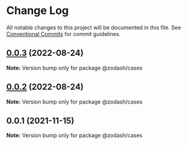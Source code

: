 # Change Log

All notable changes to this project will be documented in this file.
See [Conventional Commits](https://conventionalcommits.org) for commit guidelines.

## [0.0.3](https://github.com/zcorky/zodash/compare/@zodash/cases@0.0.2...@zodash/cases@0.0.3) (2022-08-24)

**Note:** Version bump only for package @zodash/cases





## [0.0.2](https://github.com/zcorky/zodash/compare/@zodash/cases@0.0.1...@zodash/cases@0.0.2) (2022-08-24)

**Note:** Version bump only for package @zodash/cases





## 0.0.1 (2021-11-15)

**Note:** Version bump only for package @zodash/cases
